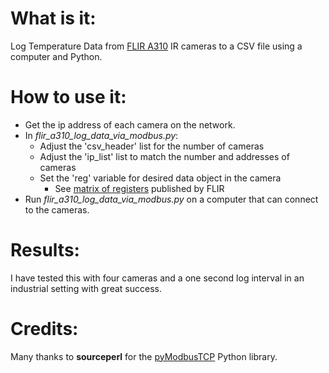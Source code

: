 
 # What is it:
 
 Log Temperature Data from [FLIR A310](https://www.flir.com/products/a310/) IR cameras to a CSV file using a computer and Python.
 
 
 # How to use it:
 * Get the ip address of each camera on the network.
 * In *flir_a310_log_data_via_modbus.py*:
 	* Adjust the 'csv_header' list for the number of cameras
 	* Adjust the 'ip_list' list to match the number and addresses of cameras
 	* Set the 'reg' variable for desired data object in the camera
		* See [matrix of registers](Convert_EthernetIP_to_Modbus_TCP.pdf) published by FLIR
* Run *flir_a310_log_data_via_modbus.py* on a computer that can connect to the cameras.

# Results:
I have tested this with four cameras and a one second log interval in an industrial setting with great success.

# Credits:
Many thanks to **sourceperl** for the [pyModbusTCP](https://github.com/sourceperl/pyModbusTCP) Python library.
